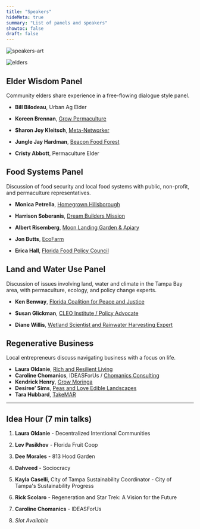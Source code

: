 ```yaml
---
title: "Speakers"
hideMeta: true
summary: "List of panels and speakers"
showtoc: false
draft: false
---
```


![speakers-art](/img/speakers-art.png)

![elders](/img/Elder-Wisdom.jpg)

## Elder Wisdom Panel

Community elders share experience in a free-flowing dialogue style panel.

- **Bill Bilodeau**, Urban Ag Elder

- **Koreen Brennan**, [Grow Permaculture](https://growpermaculture.com/)

- **Sharon Joy Kleitsch**, [Meta-Networker](https://www.theconnectionpartners.com/)

- **Jungle Jay Hardman**, [Beacon Food Forest](https://www.facebook.com/beaconfoodforestfl/)

- **Cristy Abbott**, Permaculture Elder



## Food Systems Panel

Discussion of food security and local food systems with public, non-profit, and
permaculture representatives.

- **Monica Petrella**, [Homegrown Hillsborough](https://sfyl.ifas.ufl.edu/hillsborough/homegrownhillsborough/)

- **Harrison Soberanis**, [Dream Builders Mission](http://www.dreambuildersmission.org/)

- **Albert Risemberg**, [Moon Landing Garden & Apiary](https://thegabber.com/gulfportian-of-the-year-albert-risemberg/)

- **Jon Butts**, [EcoFarm](https://ecofarmfl.org/)

- **Erica Hall**, [Florida Food Policy Council](https://flfpc.org/)

  

## Land and Water Use Panel

Discussion of issues involving land, water and climate in the Tampa Bay area, with permaculture, ecology, and policy change experts.

- **Ken Benway**, [Florida Coalition for Peace and Justice](https://florida4peace.org/)

- **Susan Glickman**, [CLEO Institute / Policy Advocate](https://cleoinstitute.org/)

- **Diane Willis**, [Wetland Scientist and Rainwater Harvesting Expert](https://www.linkedin.com/in/diane-willis-3797b191/)


## Regenerative Business

Local entrepreneurs discuss navigating business with a focus on life.

- **Laura Oldanie**, [Rich and Resilient Living](https://www.richandresilientliving.com/)
- **Caroline Chomanics**, IDEASForUs / [Chomanics Consulting](https://chomanicsconsulting.weebly.com/)
- **Kendrick Henry**, [Grow Moringa](https://growmoringa.com/)
- **Desiree’ Sims**, [Peas and Love Edible Landscapes](https://tampabayediblegardens.com/)
- **Tara Hubbard**, [TakeMAR](https://www.takemar.org/)

---

## Idea Hour (7 min talks)

1. **Laura Oldanie** - Decentralized Intentional Communities
    
2. **Lev Pasikhov** - Florida Fruit Coop
    
3. **Dee Morales** - 813 Hood Garden
    
4. **Dahveed** - Sociocracy
    
5. **Kayla Caselli**, City of Tampa Sustainability Coordinator - City of Tampa's Sustainability Progress
    
6. **Rick Scolaro** - Regeneration and Star Trek: A Vision for the Future
    
7. **Caroline Chomanics** - IDEASForUs
    
8. *Slot Available*

